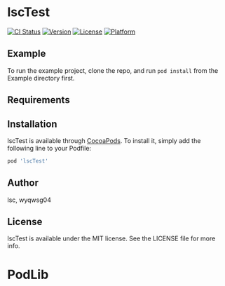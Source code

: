 # lscTest

[![CI Status](http://img.shields.io/travis/lsc/lscTest.svg?style=flat)](https://travis-ci.org/lsc/lscTest)
[![Version](https://img.shields.io/cocoapods/v/lscTest.svg?style=flat)](http://cocoapods.org/pods/lscTest)
[![License](https://img.shields.io/cocoapods/l/lscTest.svg?style=flat)](http://cocoapods.org/pods/lscTest)
[![Platform](https://img.shields.io/cocoapods/p/lscTest.svg?style=flat)](http://cocoapods.org/pods/lscTest)

## Example

To run the example project, clone the repo, and run `pod install` from the Example directory first.

## Requirements

## Installation

lscTest is available through [CocoaPods](http://cocoapods.org). To install
it, simply add the following line to your Podfile:

```ruby
pod 'lscTest'
```

## Author

lsc, wyqwsg04

## License

lscTest is available under the MIT license. See the LICENSE file for more info.
# PodLib
